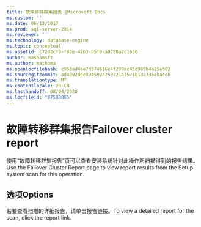 ```yaml
---
title: 故障转移群集报表 |Microsoft Docs
ms.custom: ''
ms.date: 06/13/2017
ms.prod: sql-server-2014
ms.reviewer: ''
ms.technology: database-engine
ms.topic: conceptual
ms.assetid: c72d2cf6-f82e-42b3-b5f0-a9728a2c1636
author: mashamsft
ms.author: mathoma
ms.openlocfilehash: c953ad4ae7d374616c4f299ac45d986b4a25eb02
ms.sourcegitcommit: ad4d92dce894592a259721a1571b1d8736abacdb
ms.translationtype: MT
ms.contentlocale: zh-CN
ms.lasthandoff: 08/04/2020
ms.locfileid: "87588885"
---
```

# <a name="failover-cluster-report"></a><span data-ttu-id="63c08-102">故障转移群集报告</span><span class="sxs-lookup"><span data-stu-id="63c08-102">Failover cluster report</span></span>
  <span data-ttu-id="63c08-103">使用“故障转移群集报告”页可以查看安装系统针对此操作所扫描得到的报告结果。</span><span class="sxs-lookup"><span data-stu-id="63c08-103">Use the Failover Cluster Report page to view report results from the Setup system scan for this operation.</span></span>  
  
## <a name="options"></a><span data-ttu-id="63c08-104">选项</span><span class="sxs-lookup"><span data-stu-id="63c08-104">Options</span></span>  
 <span data-ttu-id="63c08-105">若要查看扫描的详细报告，请单击报告链接。</span><span class="sxs-lookup"><span data-stu-id="63c08-105">To view a detailed report for the scan, click the report link.</span></span>  
  
  

